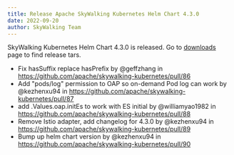 ```yaml
---
title: Release Apache SkyWalking Kubernetes Helm Chart 4.3.0
date: 2022-09-20
author: SkyWalking Team
---
```


SkyWalking Kubernetes Helm Chart 4.3.0 is released. Go to [downloads](/downloads) page to find release tars.

* Fix hasSuffix replace hasPrefix by @geffzhang in https://github.com/apache/skywalking-kubernetes/pull/86
* Add "pods/log" permission to OAP so on-demand Pod log can work by @kezhenxu94 in https://github.com/apache/skywalking-kubernetes/pull/87
* add .Values.oap.initEs to work with ES initial by @williamyao1982 in https://github.com/apache/skywalking-kubernetes/pull/88
* Remove Istio adapter, add changelog for 4.3.0 by @kezhenxu94 in https://github.com/apache/skywalking-kubernetes/pull/89
* Bump up helm chart version by @kezhenxu94 in https://github.com/apache/skywalking-kubernetes/pull/90
